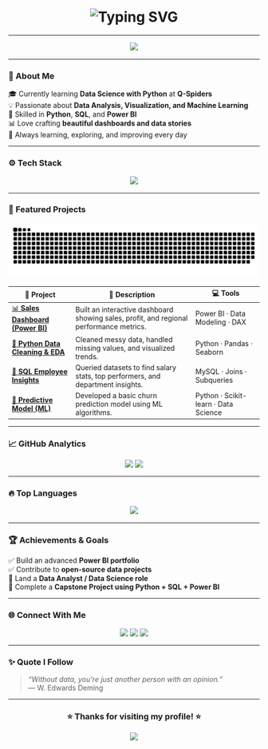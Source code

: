 <!-- 🌟 Monika M | Animated GitHub Profile README -->

<!-- Typing SVG Header -->
<h1 align="center">
  <img src="https://readme-typing-svg.herokuapp.com?font=Fira+Code&pause=1000&color=00FFFF&center=true&vCenter=true&width=600&lines=Hi+%F0%9F%91%8B,+I'm+Monika+M!;Data+Analyst+%7C+Python+%7C+SQL+%7C+Power+BI;Transforming+Data+into+Actionable+Insights+%F0%9F%92%AB" alt="Typing SVG" />
</h1>

---

<p align="center">
  <img src="https://i.pinimg.com/originals/8a/d0/91/8ad0911b91ff1ef9b81f252a53b00b39.gif" width="500" />
</p>

---

### 🌸 About Me  

🎓 Currently learning **Data Science with Python** at **Q-Spiders**  
💡 Passionate about **Data Analysis, Visualization, and Machine Learning**  
🐍 Skilled in **Python**, **SQL**, and **Power BI**  
📊 Love crafting **beautiful dashboards and data stories**  
🌱 Always learning, exploring, and improving every day  

---

### ⚙️ Tech Stack

<p align="center">
  <img src="https://skillicons.dev/icons?i=python,mysql,pandas,numpy,matplotlib,git,vscode,github,excel,powerbi&theme=dark" />
</p>

---

### 💼 Featured Projects  

<p align="center">
  <img src="https://github.com/Platane/snk/raw/output/github-contribution-grid-snake.svg" width="800" />
</p>

| 🚀 Project | 🧾 Description | 💻 Tools |
|-------------|----------------|----------|
| [📊 **Sales Dashboard (Power BI)**](#) | Built an interactive dashboard showing sales, profit, and regional performance metrics. | Power BI · Data Modeling · DAX |
| [🐍 **Python Data Cleaning & EDA**](#) | Cleaned messy data, handled missing values, and visualized trends. | Python · Pandas · Seaborn |
| [🧮 **SQL Employee Insights**](#) | Queried datasets to find salary stats, top performers, and department insights. | MySQL · Joins · Subqueries |
| [🤖 **Predictive Model (ML)**](#) | Developed a basic churn prediction model using ML algorithms. | Python · Scikit-learn · Data Science |

---

### 📈 GitHub Analytics  

<p align="center">
  <img src="https://github-readme-stats.vercel.app/api?username=YOUR_GITHUB_USERNAME&show_icons=true&theme=radical&hide_border=true&bg_color=00000000&title_color=00FFFF&icon_color=00FFFF" width="48%" />
  <img src="https://github-readme-streak-stats.herokuapp.com/?user=YOUR_GITHUB_USERNAME&theme=radical&hide_border=true&ring=00FFFF&fire=00FFFF" width="48%" />
</p>

---

### 🔥 Top Languages  

<p align="center">
  <img src="https://github-readme-stats.vercel.app/api/top-langs/?username=YOUR_GITHUB_USERNAME&layout=compact&theme=radical&hide_border=true&title_color=00FFFF" width="50%" />
</p>

---

### 🏆 Achievements & Goals  

✅ Build an advanced **Power BI portfolio**  
✅ Contribute to **open-source data projects**  
🚀 Land a **Data Analyst / Data Science role**  
🧩 Complete a **Capstone Project using Python + SQL + Power BI**

---

### 🌐 Connect With Me  

<p align="center">
  <a href="mailto:your-email@example.com"><img src="https://img.shields.io/badge/Gmail-D14836?style=for-the-badge&logo=gmail&logoColor=white"/></a>
  <a href="https://linkedin.com/in/YOUR_LINKEDIN_ID"><img src="https://img.shields.io/badge/LinkedIn-0077B5?style=for-the-badge&logo=linkedin&logoColor=white"/></a>
  <a href="https://github.com/YOUR_GITHUB_USERNAME"><img src="https://img.shields.io/badge/GitHub-100000?style=for-the-badge&logo=github&logoColor=white"/></a>
</p>

---

### ✨ Quote I Follow  

> *“Without data, you’re just another person with an opinion.”*  
> — W. Edwards Deming  

---

<h3 align="center">⭐ Thanks for visiting my profile! ⭐</h3>

<p align="center">
  <img src="https://i.pinimg.com/originals/41/4e/9e/414e9e4f792b2b9fc99e9e19edcd8b1b.gif" width="400" />
</p>
